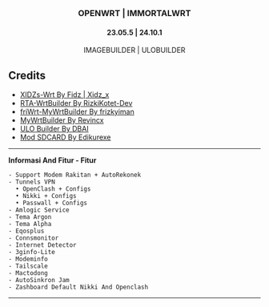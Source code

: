 <h3 align="center">
  <br>OPENWRT | IMMORTALWRT<br>
</h3>
<h4 align="center">23.05.5 | 24.10.1</h4>
<p align="center">IMAGEBUILDER | ULOBUILDER</p>

**Credits**
---
* [XIDZs-Wrt By Fidz | Xidz_x](https://t.me/xidz_x)
* [RTA-WrtBuilder By RizkiKotet-Dev](https://github.com/rizkikotet-dev/RTA-WRT)
* [friWrt-MyWrtBuilder By frizkyiman](https://github.com/frizkyiman/friWrt-MyWrtBuilder)
* [MyWrtBuilder By Revincx](https://github.com/Revincx/MyWrtBuilder)
* [ULO Builder By DBAI](https://github.com/armarchindo/ULO-Builder/blob/main/ulo)
* [Mod SDCARD By Edikurexe](https://github.com/edikurexe)
---

**Informasi And Fitur - Fitur**
```
- Support Modem Rakitan + AutoRekonek
- Tunnels VPN
  • OpenClash + Configs
  • Nikki + Configs
  • Passwall + Configs
- Amlogic Service
- Tema Argon
- Tema Alpha
- Eqosplus
- Connsmonitor
- Internet Detector
- 3ginfo-Lite
- Modeminfo
- Tailscale
- Mactodong
- AutoSinkron Jam
- Zashboard Default Nikki And Openclash
```
---
